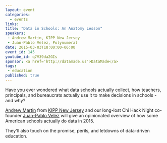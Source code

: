 ```yaml
---
layout: event
categories: 
  - events
links:
title: "Data in Schools: An Anatomy Lesson"
speakers: 
 - Andrew Martin, KIPP New Jersey
 - Juan-Pablo Velez, Polynumeral
date: 2015-03-03T18:00:00-06:00
event_id: 145
youtube_id: q7V39da2GIs
sponsor: <a href='http://datamade.us'>DataMade</a>
tags: 
 - education
published: true
---
```


Have you ever wondered what data schools actually collect, how teachers, principals, and bureaucrats actually use it to make decisions in schools - and why?

[Andrew Martin](https://twitter.com/moneywithwings) from [KIPP New Jersey](http://kippnj.org/) and our long-lost Chi Hack Night co-founder [Juan-Pablo Velez](https://twitter.com/jpvelez) will give an opinionated overview of how some American schools actually do data in 2015. 

They'll also touch on the promise, perils, and letdowns of data-driven education.